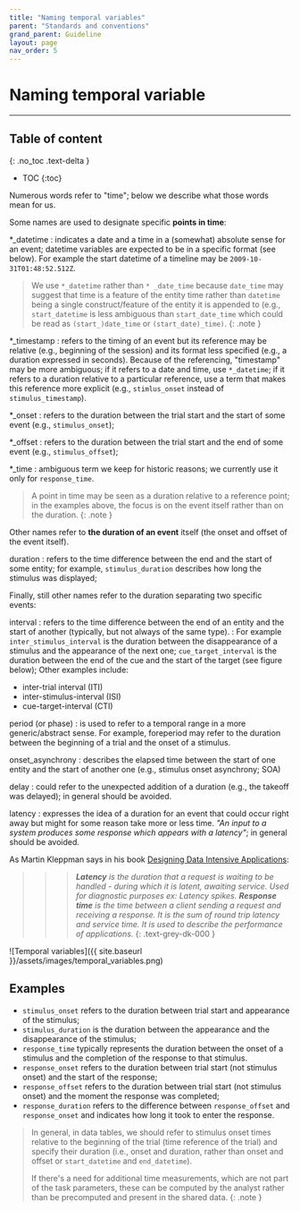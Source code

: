 ```yaml
---
title: "Naming temporal variables"
parent: "Standards and conventions"
grand_parent: Guideline
layout: page
nav_order: 5
---
```


# Naming temporal variable

<hr />

## Table of content
{: .no_toc .text-delta }
- TOC
{:toc}


Numerous words refer to "time"; below we describe what those words mean for us.

Some names are used to designate specific **points in time**: 

*_datetime
: indicates a date and a time in a (somewhat) absolute sense for an event; datetime variables are expected to be in a specific format (see below). For example the start datetime of a timeline may be `2009-10-31T01:48:52.512Z`.

> We use `*_datetime` rather than `* _date_time` because `date_time` may suggest that time is a feature of the entity time rather than `datetime` being a single construct/feature of the entity it is appended to (e.g., `start_datetime` is less ambiguous than `start_date_time` which could be read as `(start_)date_time` or `(start_date)_time)`.
{: .note }

*_timestamp
: refers to the timing of an event but its reference may be relative (e.g., beginning of the session) and its format less specified (e.g., a duration expressed in seconds). Because of the referencing, "timestamp" may be more ambiguous; if it refers to a date and time, use `*_datetime`; if it refers to a duration relative to a particular reference, use a term that makes this reference more explicit (e.g., `stimlus_onset` instead of `stimulus_timestamp`).

*_onset
: refers to the duration between the trial start and the start of some event (e.g., `stimulus_onset`);

*_offset
: refers to the duration between the trial start and the end of some event (e.g., `stimulus_offset`); 

*_time
: ambiguous term we keep for historic reasons; we currently use it only for `response_time`. 


> A point in time may be seen as a duration relative to a reference point; in the examples above, the focus is on the event itself rather than on the duration.
{: .note }

Other names refer to **the duration of an event** itself (the onset and offset of the event itself).

duration
: refers to the time difference between the end and the start of some entity; for example, `stimulus_duration` describes how long the stimulus was displayed;

Finally, still other names refer to the duration separating two specific events:

interval
: refers to the time difference between the end of an entity and the start of another (typically, but not always of the same type).
: For example `inter_stimulus_interval` is the duration between the disappearance of a stimulus and the appearance of the next one; `cue_target_interval` is the duration between the end of the cue and the start of the target (see figure below); Other examples include:
- inter-trial interval (ITI)
- inter-stimulus-interval (ISI)
- cue-target-interval (CTI)

period (or phase)
: is used to refer to a temporal range in a more generic/abstract sense. For example, foreperiod may refer to the duration between the beginning of a trial and the onset of a stimulus.  

onset_asynchrony
: describes the elapsed time between the start of one entity and the start of another one (e.g., stimulus onset asynchrony; SOA)

delay
: could refer to the unexpected addition of a duration (e.g., the takeoff was delayed); in general should be avoided.

latency
: expresses the idea of a duration for an event that could occur right away but might for some reason take more or less time. *"An input to a system produces some response which appears with a latency"*; in general should be avoided.
 
As Martin Kleppman says in his book [Designing Data Intensive Applications](https://www.oreilly.com/library/view/designing-data-intensive-applications/9781491903063/):
>>> ***Latency** is the duration that a request is waiting to be handled - during which it is latent, awaiting service. Used for diagnostic purposes ex: Latency spikes.*
>>> ***Response time** is the time between a client sending a request and receiving a response. It is the sum of round trip latency and service time. It is used to describe the performance of applications.*
{: .text-grey-dk-000 }


![Temporal variables]({{ site.baseurl }}/assets/images/temporal_variables.png)


## Examples

- `stimulus_onset` refers to the duration between trial start and appearance of the stimulus; 
- `stimulus_duration` is the duration between the appearance and the disappearance of the stimulus;
- `response_time` typically represents the duration between the onset of a stimulus and the completion of the response to that stimulus.
- `response_onset` refers to the duration between trial start (not stimulus onset) and the start of the response;
- `response_offset` refers to the duration between trial start (not stimulus onset) and the moment the response was completed; 
- `response_duration` refers to the difference between `response_offset` and `response_onset` and indicates how long it took to enter the response. 


> In general, in data tables, we should refer to stimulus onset times relative to the beginning of the trial (time reference of the trial) and specify their duration (i.e., onset and duration, rather than onset and offset or `start_datetime` and `end_datetime`).
> 
> If there's a need for additional time measurements, which are not part of the task parameters, these can be computed by the analyst rather than be precomputed and present in the shared data.
{: .note }


